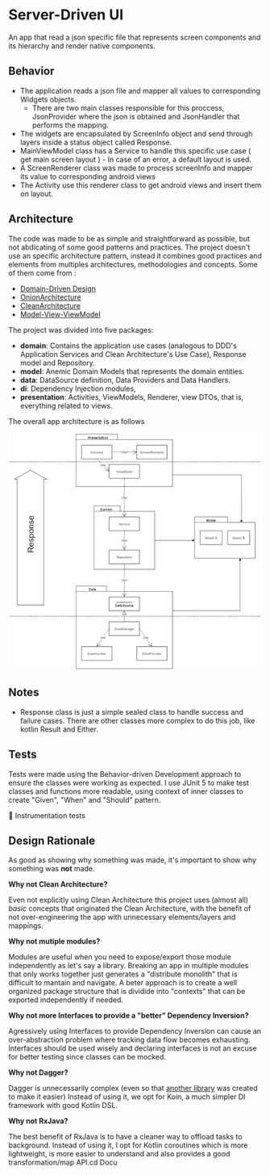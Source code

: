 
# Server-Driven UI

An app that read  a json specific file that represents screen components and its hierarchy and render native components.

## Behavior

- The application reads a json file and mapper all values to corresponding Widgets objects. 
  - There are two main classes responsible for this proccess, JsonProvider where the json is obtained and JsonHandler that performs the mapping.
- The widgets are encapsulated by ScreenInfo object and send through layers inside a status object called Response.
- MainViewModel class has a Service to handle this specific use case ( get main screen layout )
	  - In case of an error, a default layout is used.   
- A ScreenRenderer class was made to process screenInfo and mapper its value to corresponding android views
- The Activity use this renderer class to get android views and insert them on layout.
  





## Architecture

The code was made to be as simple and straightforward as possible, but not abdicating of some good patterns and practices.
The project doesn't use an specific architecture pattern, instead it combines good practices and elements from multiples 
architectures, methodologies and concepts. Some of them come from :
- [Domain-Driven Design](https://www.amazon.com.br/Domain-Driven-Design-Tackling-Complexity-Software/dp/0321125215)
- [OnionArchitecture](http://jeffreypalermo.com/blog/the-onion-architecture-part-1/) 
- [CleanArchitecture](https://blog.cleancoder.com/uncle-bob/2012/08/13/the-clean-architecture.html) 
- [Model-View-ViewModel](https://docs.microsoft.com/en-us/archive/msdn-magazine/2009/february/patterns-wpf-apps-with-the-model-view-viewmodel-design-pattern)

The project was divided into five packages:

- **domain**: Contains the application use cases (analogous to DDD's Application Services and Clean Architecture's Use Case), Response model and Repository. 
- **model**: Anemic Domain Models that represents the domain entities.
- **data**: DataSource definition, Data Providers and Data Handlers.
- **di**: Dependency Injection modules,
- **presentation**: Activities, ViewModels, Renderer, view DTOs, that is, everything related to views.

The overall app architecture is as follows

![Gabriel's Challenger Architecture](.\generalfiles\architecture.png)


## Notes
-	Response class is just a simple sealed class to handle success and failure cases. There are other classes more complex to do this job, like kotlin Result and Either.


## Tests
Tests were made using the Behavior-driven Development approach to ensure the classes were working as expected.
I use JUnit 5 to make test classes and functions more readable, using context of inner classes to create "Given", "When" and "Should" pattern.

:construction: Instrumentation tests 

## Design Rationale

As good as showing why something was made, it's important to show why something was **not** made.

**Why not Clean Architecture?**

Even not explicitly using Clean Architecture this project uses (almost all) *basic* concepts 
that originated the Clean Architecture, with the benefit of not over-engineering the app with 
unnecessary elements/layers and mappings. 

**Why not mutiple modules?**

Modules are useful when you need to expose/export those module independently as let's say a library. 
Breaking an app in multiple modules that only works together just generates a "distribute monolith" 
that is difficult to mantain and navigate. A beter approach is to create a well organized package structure 
that is dividide into "contexts" that can be exported independently if needed.

**Why not more Interfaces to provide a "better" Dependency Inversion?**

Agressively using Interfaces to provide Dependency Inversion can cause an over-abstraction problem where tracking data flow becomes 
exhausting. Interfaces should be used wisely and declaring interfaces is not an excuse for better testing since classes can be mocked.


**Why not Dagger?**

Dagger is unnecessarily complex (even so that [another library](https://dagger.dev/hilt/) was created to make it easier) 
Instead of using it, we opt for Koin, a much simpler DI framework with good Kotlin DSL.

**Why not RxJava?**

The best benefit of RxJava is to have a cleaner way to offload tasks to background. 
Instead of using it, I opt for Kotlin coroutines  which is more lightweight, 
is more easier to understand and also provides a good transformation/map API.cd Docu